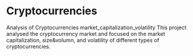 # Cryptocurrencies
Analysis of Cryptocurrencies market_capitalization_volatility
This project analysed the cryptocurrency market and focused on the market capitalization, size&volumn, and volatility of different types of cryptocurrencies.
